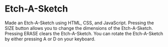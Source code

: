 # Etch-A-Sketch

Made an Etch-A-Sketch using HTML, CSS, and JavaScript.
Pressing the SIZE button allows you to change the dimensions of the Etch-A-Sketch.
Pressing ERASE clears the Etch-A-Sketch.
You can rotate the Etch-A-Sketch by either pressing A or D on your keyboard.

